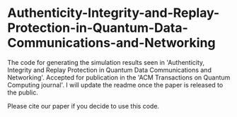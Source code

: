 # Authenticity-Integrity-and-Replay-Protection-in-Quantum-Data-Communications-and-Networking
The code for generating the simulation results seen in 'Authenticity, Integrity and Replay Protection in Quantum Data Communications and Networking'.
Accepted for publication in the 'ACM Transactions on Quantum Computing journal'. I will update the readme once the paper is released to the public.

Please cite our paper if you decide to use this code.
